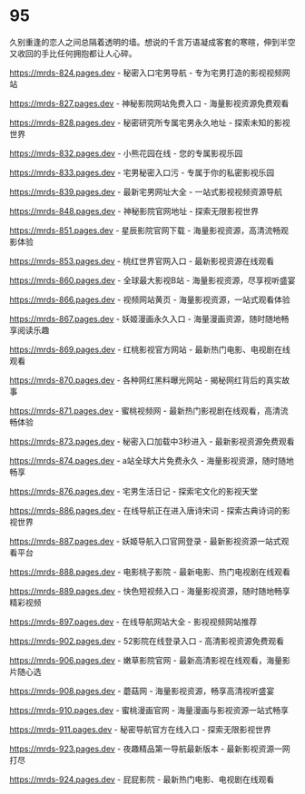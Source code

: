 # 95
久别重逢的恋人之间总隔着透明的墙。想说的千言万语凝成客套的寒暄，伸到半空又收回的手比任何拥抱都让人心碎。

https://mrds-824.pages.dev - 秘密入口宅男导航 - 专为宅男打造的影视视频网站

https://mrds-827.pages.dev - 神秘影院网站免费入口 - 海量影视资源免费观看

https://mrds-828.pages.dev - 秘密研究所专属宅男永久地址 - 探索未知的影视世界

https://mrds-832.pages.dev - 小熊花园在线 - 您的专属影视乐园

https://mrds-833.pages.dev - 宅男秘密入口污 - 专属于你的私密影视乐园

https://mrds-839.pages.dev - 最新宅男网址大全 - 一站式影视视频资源导航

https://mrds-848.pages.dev - 神秘影院官网地址 - 探索无限影视世界

https://mrds-851.pages.dev - 星辰影院官网下载 - 海量影视资源，高清流畅观影体验

https://mrds-853.pages.dev - 桃红世界官网入口 - 最新影视资源在线观看

https://mrds-860.pages.dev - 全球最大影视B站 - 海量影视资源，尽享视听盛宴

https://mrds-866.pages.dev - 视频网站黄页 - 海量影视资源，一站式观看体验

https://mrds-867.pages.dev - 妖姬漫画永久入口 - 海量漫画资源，随时随地畅享阅读乐趣

https://mrds-869.pages.dev - 红桃影视官方网站 - 最新热门电影、电视剧在线观看

https://mrds-870.pages.dev - 各种网红黑料曝光网站 - 揭秘网红背后的真实故事

https://mrds-871.pages.dev - 蜜桃视频网 - 最新热门影视剧在线观看，高清流畅体验

https://mrds-873.pages.dev - 秘密入口加载中3秒进入 - 最新影视资源免费观看

https://mrds-874.pages.dev - a站全球大片免费永久 - 海量影视资源，随时随地畅享

https://mrds-876.pages.dev - 宅男生活日记 - 探索宅文化的影视天堂

https://mrds-886.pages.dev - 在线导航正在进入唐诗宋词 - 探索古典诗词的影视世界

https://mrds-887.pages.dev - 妖姬导航入口官网登录 - 最新影视资源一站式观看平台

https://mrds-888.pages.dev - 电影桃子影院 - 最新电影、热门电视剧在线观看

https://mrds-889.pages.dev - 快色短视频入口 - 海量影视资源，随时随地畅享精彩视频

https://mrds-897.pages.dev - 在线导航网站大全 - 影视视频网站推荐

https://mrds-902.pages.dev - 52影院在线登录入口 - 高清影视资源免费观看

https://mrds-906.pages.dev - 嫩草影院官网 - 最新高清影视在线观看，海量影片随心选

https://mrds-908.pages.dev - 蘑菇网 - 海量影视资源，畅享高清视听盛宴

https://mrds-910.pages.dev - 蜜桃漫画官网 - 海量漫画与影视资源一站式畅享

https://mrds-911.pages.dev - 秘密导航官方在线入口 - 探索无限影视世界

https://mrds-923.pages.dev - 夜趣精品第一导航最新版本 - 最新影视资源一网打尽

https://mrds-924.pages.dev - 屁屁影院 - 最新热门电影、电视剧在线观看
